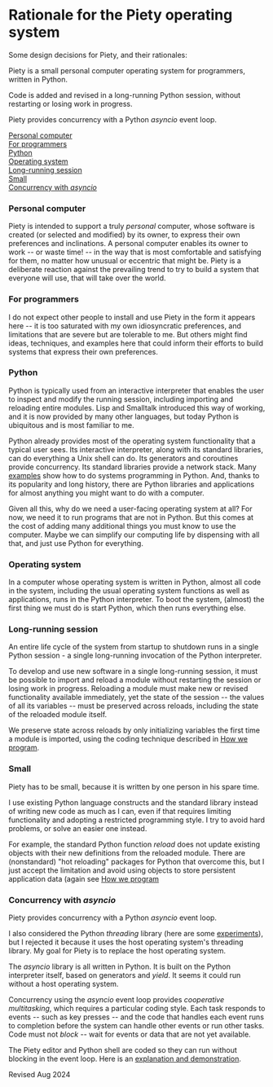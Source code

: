 
Rationale for the Piety operating system
========================================

Some design decisions for Piety, and their rationales:

Piety is a small personal computer operating system for programmers, written
in Python.

Code is added and revised in a long-running Python session,  without
restarting or losing work in progress.

Piety provides concurrency with a Python *asyncio* event loop.

[Personal computer](#Personal-computer)  
[For programmers](#For-programmers)  
[Python](#Python)  
[Operating system](#Operating-system)  
[Long-running session](#Long-running-session)  
[Small](#Small)  
[Concurrency with *asyncio*](#Concurrency-with-asyncio)  
 
### Personal computer ###

Piety is intended to support a truly *personal* computer, whose software
is created (or selected and modified) by its owner, to express their own
preferences and inclinations.  A personal computer enables its owner to work
-- or waste time! -- in the way that is most comfortable and satisfying for
them, no matter how unusual or eccentric that might be.   Piety is a deliberate
reaction against the prevailing trend to try to build a system that everyone
will use, that will take over the world.


### For programmers ###

I do not expect other people to install and use Piety in the form it appears
here -- it is too saturated with my own idiosyncratic preferences, and
limitations that are severe but are tolerable to me.  But others might find
ideas, techniques, and examples here that could inform their efforts to
build systems that express their own preferences.

 
### Python ###

Python is typically used from an interactive interpreter that enables the
user to inspect and modify the running session, including importing and
reloading entire modules.  Lisp and Smalltalk introduced this way of
working, and it is now provided by many other languages, but today Python is
ubiquitous and is most familiar to me.

Python already provides most of the operating system functionality that a
typical user sees.   Its interactive interpreter, along with its standard
libraries, can do everything a Unix shell can do.   Its generators and
coroutines provide concurrency.   Its standard libraries provide a network stack.
Many [examples](utilities.md) show how to do systems programming in Python.
And, thanks to its popularity and long history, there are Python libraries
and applications for almost anything you might want to do with a computer. 

Given all this, why do we need a user-facing operating system at all?
For now, we need it to run programs that are not in Python.  But this comes at 
the cost of adding many additional things you must know to use the computer.
Maybe we can simplify our computing life by dispensing with all that, and
just use Python for everything.

 
### Operating system ###

In a computer whose operating system is written in Python, almost all code
in the system, including the usual operating system functions as well as
applications, runs in the Python interpreter.  To boot the system, (almost)
the first thing we must do is start Python, which then runs everything else.


### Long-running session ###

An entire life cycle of the system from startup to shutdown runs in a single
Python session - a single long-running invocation of the Python interpreter.

To develop and use new software in a single long-running session, it must be
possible to import and reload a module without restarting the session or
losing work in progress.   Reloading a module must make new or revised
functionality available immediately, yet the state of the session -- the
values of all its variables -- must be preserved across reloads, including
the state of the reloaded module itself.

We preserve state across reloads by only initializing variables the first time
a module is imported, using the coding technique described in
[How we program](../editors/HOW.md#Reloading-modules).

 
### Small ###

Piety has to be small, because it is written by one person in his spare time.

I use existing Python language constructs and the standard library  instead
of writing new code as much as I can, even if that requires limiting
functionality and adopting a restricted programming style. I try to avoid
hard problems, or solve an easier one instead.

For example, the standard Python function *reload* does not update  existing
objects with their new definitions from the reloaded module.   There are
(nonstandard) "hot reloading" packages for Python that overcome this, but I just
accept the limitation and avoid using objects to store persistent
application data (again see
[How we program](../editors/HOW.md#Modules-and-dictionaries-instead-of-classes-and-objects)


### Concurrency with *asyncio* ###

Piety provides concurrency with a Python *asyncio* event loop.

I also considered the Python *threading* library (here are  some
[experiments](../threads)), but I rejected it because it uses
the host operating system's threading library.  My goal for Piety is to
replace the host operating system.
 
The *asyncio* library is all written in Python.  It is built on the Python
interpreter itself, based on generators and *yield*.  It seems it could run
without a host operating system.

Concurrency using the *asyncio* event loop provides *cooperative multitasking*,
which requires a particular coding style.   Each task responds to events -- 
such as key presses -- and the code that handles each event runs to completion
before the system can handle other events or run other tasks.
Code must not *block* -- wait for events or data that are not yet available.

The Piety editor and Python shell are coded so they can run without blocking
in the event loop. Here is an
[explanation and demonstration](../piety/pmacs_blocking.md).


Revised Aug 2024

